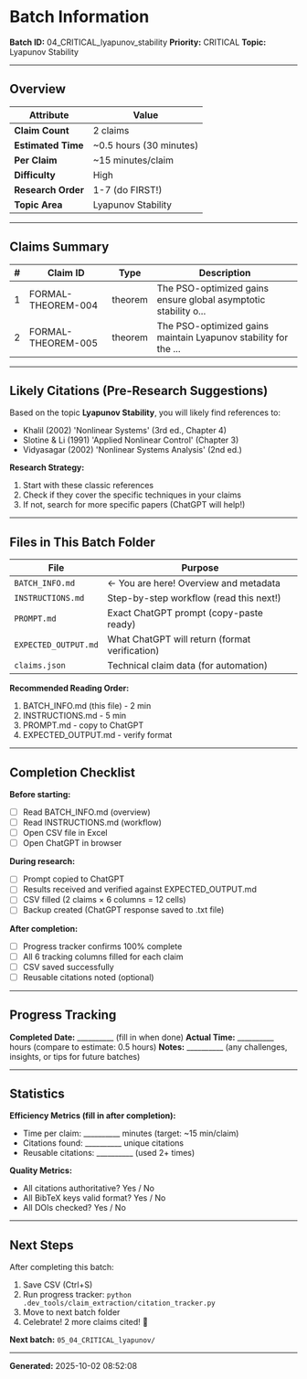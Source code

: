 # Batch Information

**Batch ID:** 04_CRITICAL_lyapunov_stability
**Priority:** CRITICAL
**Topic:** Lyapunov Stability

---

## Overview

| Attribute | Value |
|-----------|-------|
| **Claim Count** | 2 claims |
| **Estimated Time** | ~0.5 hours (30 minutes) |
| **Per Claim** | ~15 minutes/claim |
| **Difficulty** | High |
| **Research Order** | 1-7 (do FIRST!) |
| **Topic Area** | Lyapunov Stability |

---

## Claims Summary

| # | Claim ID | Type | Description |
|---|----------|------|-------------|
| 1 | FORMAL-THEOREM-004 | theorem | The PSO-optimized gains ensure global asymptotic stability o... |
| 2 | FORMAL-THEOREM-005 | theorem | The PSO-optimized gains maintain Lyapunov stability for the ... |


---

## Likely Citations (Pre-Research Suggestions)

Based on the topic **Lyapunov Stability**, you will likely find references to:

- Khalil (2002) 'Nonlinear Systems' (3rd ed., Chapter 4)
- Slotine & Li (1991) 'Applied Nonlinear Control' (Chapter 3)
- Vidyasagar (2002) 'Nonlinear Systems Analysis' (2nd ed.)


**Research Strategy:**
1. Start with these classic references
2. Check if they cover the specific techniques in your claims
3. If not, search for more specific papers (ChatGPT will help!)

---

## Files in This Batch Folder

| File | Purpose |
|------|---------|
| `BATCH_INFO.md` | ← You are here! Overview and metadata |
| `INSTRUCTIONS.md` | Step-by-step workflow (read this next!) |
| `PROMPT.md` | Exact ChatGPT prompt (copy-paste ready) |
| `EXPECTED_OUTPUT.md` | What ChatGPT will return (format verification) |
| `claims.json` | Technical claim data (for automation) |

**Recommended Reading Order:**
1. BATCH_INFO.md (this file) - 2 min
2. INSTRUCTIONS.md - 5 min
3. PROMPT.md - copy to ChatGPT
4. EXPECTED_OUTPUT.md - verify format

---

## Completion Checklist

**Before starting:**
- [ ] Read BATCH_INFO.md (overview)
- [ ] Read INSTRUCTIONS.md (workflow)
- [ ] Open CSV file in Excel
- [ ] Open ChatGPT in browser

**During research:**
- [ ] Prompt copied to ChatGPT
- [ ] Results received and verified against EXPECTED_OUTPUT.md
- [ ] CSV filled (2 claims × 6 columns = 12 cells)
- [ ] Backup created (ChatGPT response saved to .txt file)

**After completion:**
- [ ] Progress tracker confirms 100% complete
- [ ] All 6 tracking columns filled for each claim
- [ ] CSV saved successfully
- [ ] Reusable citations noted (optional)

---

## Progress Tracking

**Completed Date:** __________ (fill in when done)
**Actual Time:** __________ hours (compare to estimate: 0.5 hours)
**Notes:** __________ (any challenges, insights, or tips for future batches)

---

## Statistics

**Efficiency Metrics (fill in after completion):**
- Time per claim: __________ minutes (target: ~15 min/claim)
- Citations found: __________ unique citations
- Reusable citations: __________ (used 2+ times)

**Quality Metrics:**
- All citations authoritative? Yes / No
- All BibTeX keys valid format? Yes / No
- All DOIs checked? Yes / No

---

## Next Steps

After completing this batch:
1. Save CSV (Ctrl+S)
2. Run progress tracker: `python .dev_tools/claim_extraction/citation_tracker.py`
3. Move to next batch folder
4. Celebrate! 2 more claims cited! 🎉

**Next batch:** `05_04_CRITICAL_lyapunov/`

---

**Generated:** 2025-10-02 08:52:08
